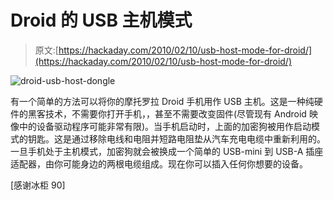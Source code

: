 # Droid 的 USB 主机模式

> 原文:[https://hackaday.com/2010/02/10/usb-host-mode-for-droid/](https://hackaday.com/2010/02/10/usb-host-mode-for-droid/)

![](../Images/2b132dbdef981f8c259ec9b80efa2397.png "droid-usb-host-dongle")

有一个简单的方法可以将你的摩托罗拉 Droid 手机用作 USB 主机。这是一种纯硬件的黑客技术，不需要你打开手机，，甚至不需要改变固件(尽管现有 Android 映像中的设备驱动程序可能非常有限)。当手机启动时，上面的加密狗被用作启动模式的钥匙。这是通过移除电线和电阻并短路电阻垫从汽车充电电缆中重新利用的。一旦手机处于主机模式，加密狗就会被换成一个简单的 USB-mini 到 USB-A 插座适配器，由你可能身边的两根电缆组成。现在你可以插入任何你想要的设备。

[感谢冰柜 90]